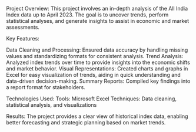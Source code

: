 Project Overview:
This project involves an in-depth analysis of the All India Index data up to April 2023. The goal is to uncover trends, perform statistical analyses, and generate insights to assist in economic and market assessments.

Key Features:

Data Cleaning and Processing: Ensured data accuracy by handling missing values and standardizing formats for consistent analysis.
Trend Analysis: Analyzed index trends over time to provide insights into the economic shifts and market behavior.
Visual Representations: Created charts and graphs in Excel for easy visualization of trends, aiding in quick understanding and data-driven decision-making.
Summary Reports: Compiled key findings into a report format for stakeholders.

Technologies Used:
Tools: Microsoft Excel
Techniques: Data cleaning, statistical analysis, and visualizations

Results:
The project provides a clear view of historical index data, enabling better forecasting and strategic planning based on market trends.
